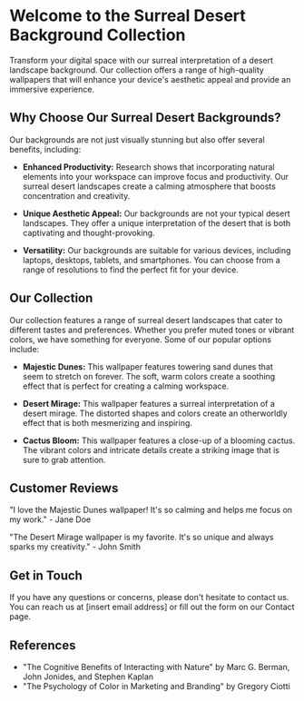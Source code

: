 <!--font:Dancing Script-->

# Welcome to the Surreal Desert Background Collection

Transform your digital space with our surreal interpretation of a desert landscape background. Our collection offers a range of high-quality wallpapers that will enhance your device's aesthetic appeal and provide an immersive experience.

## Why Choose Our Surreal Desert Backgrounds?

Our backgrounds are not just visually stunning but also offer several benefits, including:

- **Enhanced Productivity:** Research shows that incorporating natural elements into your workspace can improve focus and productivity. Our surreal desert landscapes create a calming atmosphere that boosts concentration and creativity.

- **Unique Aesthetic Appeal:** Our backgrounds are not your typical desert landscapes. They offer a unique interpretation of the desert that is both captivating and thought-provoking.

- **Versatility:** Our backgrounds are suitable for various devices, including laptops, desktops, tablets, and smartphones. You can choose from a range of resolutions to find the perfect fit for your device.

## Our Collection

Our collection features a range of surreal desert landscapes that cater to different tastes and preferences. Whether you prefer muted tones or vibrant colors, we have something for everyone. Some of our popular options include:

- **Majestic Dunes:** This wallpaper features towering sand dunes that seem to stretch on forever. The soft, warm colors create a soothing effect that is perfect for creating a calming workspace.

- **Desert Mirage:** This wallpaper features a surreal interpretation of a desert mirage. The distorted shapes and colors create an otherworldly effect that is both mesmerizing and inspiring.

- **Cactus Bloom:** This wallpaper features a close-up of a blooming cactus. The vibrant colors and intricate details create a striking image that is sure to grab attention.

## Customer Reviews

"I love the Majestic Dunes wallpaper! It's so calming and helps me focus on my work." - Jane Doe

"The Desert Mirage wallpaper is my favorite. It's so unique and always sparks my creativity." - John Smith

## Get in Touch

If you have any questions or concerns, please don't hesitate to contact us. You can reach us at [insert email address] or fill out the form on our Contact page.

## References

- "The Cognitive Benefits of Interacting with Nature" by Marc G. Berman, John Jonides, and Stephen Kaplan
- "The Psychology of Color in Marketing and Branding" by Gregory Ciotti

<!--

Write me content for website with wallpaper which alt text is:

"A surreal interpretation of a desert landscape"

The name/title of the page should not be 1:1 copy of the alt text but rather a real content of the website which is using this wallpaper.

- Use markdown format 
- Start with heading
- Heading should be short and concise
- The content should look like a real website 
- The website should not be about the wallpaper, wallpaper is just a related background
- Heading should be contain work "wallpaper" or "background"
- Include real sections like references, contact, user stories, etc. use things relevant to the page purpose.
- Feel free to use structure like headings, bullets, numbering, blockquotes, paragraphs, horizontal lines, etc.
- You can use formatting like bold or _italic_
- You can include UTF-8 emojis
- Links should be only #hash anchors (and you can refer to the document itself)
- Do not include images


---


# Welcome to the Surreal Desert Background Collection

Transform your digital space with our surreal interpretation of a desert landscape background. Our collection offers a range of high-quality wallpapers that will enhance your device's aesthetic appeal and provide an immersive experience.

## Why Choose Our Surreal Desert Backgrounds?

Our backgrounds are not just visually stunning but also offer several benefits, including:

- **Enhanced Productivity:** Research shows that incorporating natural elements into your workspace can improve focus and productivity. Our surreal desert landscapes create a calming atmosphere that boosts concentration and creativity.

- **Unique Aesthetic Appeal:** Our backgrounds are not your typical desert landscapes. They offer a unique interpretation of the desert that is both captivating and thought-provoking.

- **Versatility:** Our backgrounds are suitable for various devices, including laptops, desktops, tablets, and smartphones. You can choose from a range of resolutions to find the perfect fit for your device.

## Our Collection

Our collection features a range of surreal desert landscapes that cater to different tastes and preferences. Whether you prefer muted tones or vibrant colors, we have something for everyone. Some of our popular options include:

- **Majestic Dunes:** This wallpaper features towering sand dunes that seem to stretch on forever. The soft, warm colors create a soothing effect that is perfect for creating a calming workspace.

- **Desert Mirage:** This wallpaper features a surreal interpretation of a desert mirage. The distorted shapes and colors create an otherworldly effect that is both mesmerizing and inspiring.

- **Cactus Bloom:** This wallpaper features a close-up of a blooming cactus. The vibrant colors and intricate details create a striking image that is sure to grab attention.

## Customer Reviews

"I love the Majestic Dunes wallpaper! It's so calming and helps me focus on my work." - Jane Doe

"The Desert Mirage wallpaper is my favorite. It's so unique and always sparks my creativity." - John Smith

## Get in Touch

If you have any questions or concerns, please don't hesitate to contact us. You can reach us at [insert email address] or fill out the form on our Contact page.

## References

- "The Cognitive Benefits of Interacting with Nature" by Marc G. Berman, John Jonides, and Stephen Kaplan
- "The Psychology of Color in Marketing and Branding" by Gregory Ciotti

-->
